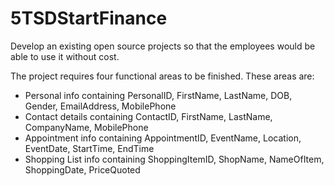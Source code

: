 # 5TSDStartFinance
Develop an existing open source projects so that the employees would be able to use it without cost.

The project requires four functional areas to be finished. These areas are:

- Personal info containing PersonalID, FirstName, LastName, DOB, Gender, EmailAddress, MobilePhone
- Contact details containing ContactID, FirstName, LastName, CompanyName, MobilePhone
- Appointment info containing AppointmentID, EventName, Location, EventDate, StartTime, EndTime
- Shopping List info containing ShoppingItemID, ShopName, NameOfItem, ShoppingDate, PriceQuoted
